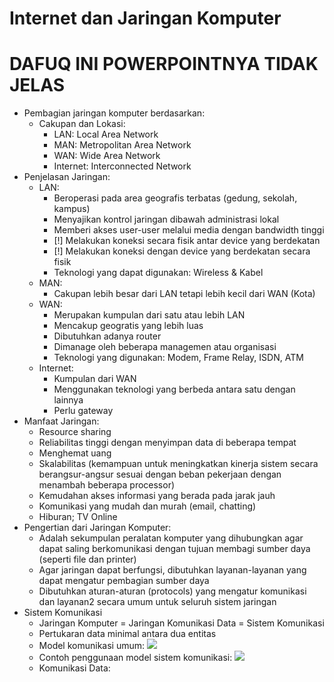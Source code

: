 # Internet dan Jaringan Komputer

# DAFUQ INI POWERPOINTNYA TIDAK JELAS
- Pembagian jaringan komputer berdasarkan:
    - Cakupan dan Lokasi:
        - LAN: Local Area Network
        - MAN: Metropolitan Area Network
        - WAN: Wide Area Network
        - Internet: Interconnected Network
- Penjelasan Jaringan:
    - LAN:
        - Beroperasi pada area geografis terbatas (gedung, sekolah, kampus)
        - Menyajikan kontrol jaringan dibawah administrasi lokal
        - Memberi akses user-user melalui media dengan bandwidth tinggi
        - [!] Melakukan koneksi secara fisik antar device yang berdekatan
        - [!] Melakukan koneksi dengan device yang berdekatan secara fisik
        - Teknologi yang dapat digunakan: Wireless & Kabel
    - MAN:
        - Cakupan lebih besar dari LAN tetapi lebih kecil dari WAN (Kota)
    - WAN: 
        - Merupakan kumpulan dari satu atau lebih LAN
        - Mencakup geogratis yang lebih luas
        - Dibutuhkan adanya router
        - Dimanage oleh beberapa managemen atau organisasi
        - Teknologi yang digunakan: Modem, Frame Relay, ISDN, ATM
    - Internet:
        - Kumpulan dari WAN
        - Menggunakan teknologi yang berbeda antara satu dengan lainnya
        - Perlu gateway
- Manfaat Jaringan:
    - Resource sharing
    - Reliabilitas tinggi dengan menyimpan data di beberapa tempat
    - Menghemat uang
    - Skalabilitas (kemampuan untuk meningkatkan kinerja sistem secara berangsur-angsur sesuai dengan beban pekerjaan dengan menambah beberapa processor)
    - Kemudahan akses informasi yang berada pada jarak jauh
    - Komunikasi yang mudah dan murah (email, chatting)
    - Hiburan; TV Online
- Pengertian dari Jaringan Komputer:
    - Adalah sekumpulan peralatan komputer yang dihubungkan agar dapat saling berkomunikasi dengan tujuan membagi sumber daya (seperti file dan printer)
    - Agar jaringan dapat berfungsi, dibutuhkan layanan-layanan yang dapat mengatur pembagian sumber daya
    - Dibutuhkan aturan-aturan (protocols) yang mengatur komunikasi dan layanan2 secara umum untuk seluruh sistem jaringan
- Sistem Komunikasi
    - Jaringan Komputer = Jaringan Komunikasi Data = Sistem Komunikasi
    - Pertukaran data minimal antara dua entitas
    - Model komunikasi umum:
        ![](https://i.ibb.co/Q89Y0mH/image.png)
    - Contoh penggunaan model sistem komunikasi:
        ![](https://i.ibb.co/6HHwV4L/image.png)
    - Komunikasi Data:
        ![]()